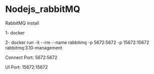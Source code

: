 # Nodejs_rabbitMQ

RabbitMQ install

1- docker

2- docker run -it --rm --name rabbitmq -p 5672:5672 -p 15672:15672 rabbitmq:3.10-management

Connect Port: 5672:5672

UI Port: 15672:15672
